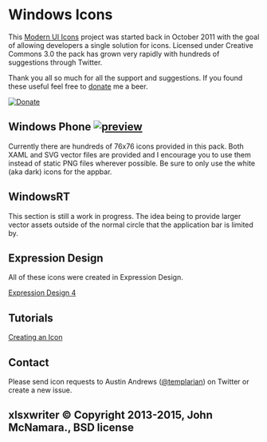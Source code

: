 # Windows Icons

This [Modern UI Icons](http://modernuiicons.com/) project was started back in October 2011 with the goal of allowing developers a single solution for icons. Licensed under Creative Commons 3.0 the pack has grown very rapidly with hundreds of suggestions through Twitter.

Thank you all so much for all the support and suggestions. If you found these useful feel free to [donate](https://www.paypal.com/cgi-bin/webscr?cmd=_donations&business=JAJEKK28BB6EQ&lc=US&item_name=Templarian&item_number=git%2dwindows%2dicons&currency_code=USD&bn=PP%2dDonationsBF%3abtn_donate_SM%2egif%3aNonHosted) me a beer.

[![Donate](https://www.paypalobjects.com/en_US/i/btn/btn_donate_SM.gif)](https://www.paypal.com/cgi-bin/webscr?cmd=_donations&business=JAJEKK28BB6EQ&lc=US&item_name=Templarian&item_number=git%2dwindows%2dicons&currency_code=USD&bn=PP%2dDonationsBF%3abtn_donate_SM%2egif%3aNonHosted)

## Windows Phone [![preview](http://img33.imageshack.us/img33/5805/maghh.png)](http://modernuiicons.com/)

Currently there are hundreds of 76x76 icons provided in this pack. Both XAML and SVG vector files are provided and I encourage you to use them instead of static PNG files wherever possible. Be sure to only use the white (aka dark) icons for the appbar.

## WindowsRT

This section is still a work in progress. The idea being to provide larger vector assets outside of the normal circle that the application bar is limited by.

## Expression Design

All of these icons were created in Expression Design.

[Expression Design 4](http://www.microsoft.com/en-us/download/details.aspx?id=36180)

## Tutorials

[Creating an Icon](http://modernuiicons.com/tutorial)

## Contact

Please send icon requests to Austin Andrews ([@templarian](http://twitter.com/templarian)) on Twitter or create a new issue.


## xlsxwriter © Copyright 2013-2015, John McNamara., BSD license
